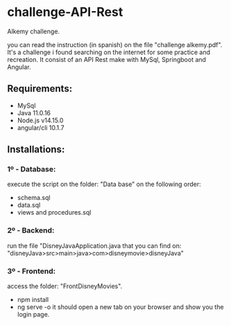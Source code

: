 # challenge-API-Rest
Alkemy challenge.

you can read the instruction (in spanish) on the file "challenge alkemy.pdf".
It's a challenge i found searching on the internet for some practice and recreation. It consist of an API Rest make with MySql, Springboot and Angular.

## Requirements: 
 - MySql
 - Java 11.0.16
 - Node.js v14.15.0
 - angular/cli 10.1.7

## Installations: 

### 1º - Database:
execute the script on the folder: "Data base" on the following order: 
 - schema.sql
 - data.sql
 - views and procedures.sql

### 2º - Backend:
run the file "DisneyJavaApplication.java that you can find on: "disneyJava>src>main>java>com>disneymovie>disneyJava"

### 3º - Frontend:
access the folder: "FrontDisneyMovies".
 - npm install
 - ng serve -o
it should open a new tab on your browser and show you the login page.
